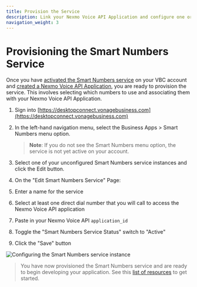 ```yaml
---
title: Provision the Service
description: Link your Nexmo Voice API Application and configure one or more VBC numbers.
navigation_weight: 3
---
```


# Provisioning the Smart Numbers Service

Once you have [activated the Smart Numbers service](/vonage-business-cloud/smart-numbers/guides/register) on your VBC account and [created a Nexmo Voice API Application](/vonage-business-cloud/smart-numbers/guides/create-voice-application), you are ready to provision the service. This involves selecting which numbers to use and associating them with your Nexmo Voice API Application.

1. Sign into [https://desktopconnect.vonagebusiness.com](https://desktopconnect.vonagebusiness.com)

2. In the left-hand navigation menu, select the Business Apps > Smart Numbers menu option.

    > **Note**: If you do not see the Smart Numbers menu option, the service is not yet active on your account.

3. Select one of your unconfigured Smart Numbers service instances and click the Edit button.

4. On the "Edit Smart Numbers Service" Page:
  1. Enter a name for the service
  2. Select at least one direct dial number that you will call to access the Nexmo Voice API application
  3. Paste in your Nexmo Voice API `application_id`
  4. Toggle the "Smart Numbers Service Status" switch to "Active"
  5. Click the "Save" button

  ![Configuring the Smart Numbers service instance](/assets/images/vbc/vbc-desktopconnect-edit.png)

> You have now provisioned the Smart Numbers service and are ready to begin developing your application. See this [list of resources](/vonage-business-cloud/smart-numbers/guides/vbc-resources) to get started. 
